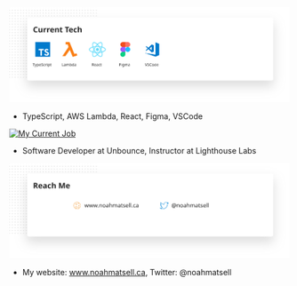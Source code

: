 <a href="#"><img src="https://github.com/noahub/noahub/blob/master/gh_current_tech.svg" width="700px" alt="My Current Tech" /></a>
- TypeScript, AWS Lambda, React, Figma, VSCode

<a href="#"><img src="https://github.com/noahub/noahub/blob/master/gh_current_job.svg" width="700px" alt="My Current Job" /></a>
- Software Developer at Unbounce, Instructor at Lighthouse Labs

<a href="#"><img src="https://github.com/noahub/noahub/blob/master/gh_reach_me.svg" width="700px" alt="Reach Me" /></a>
- My website: www.noahmatsell.ca, Twitter: @noahmatsell
<!--
**noahub/noahub** is a ✨ _special_ ✨ repository because its `README.md` (this file) appears on your GitHub profile.

Here are some ideas to get you started:

- 🔭 I’m currently working on ...
- 🌱 I’m currently learning ...
- 👯 I’m looking to collaborate on ...
- 🤔 I’m looking for help with ...
- 💬 Ask me about ...
- 📫 How to reach me: ...
- 😄 Pronouns: ...
- ⚡ Fun fact: ...
-->
